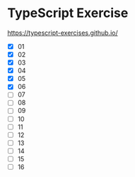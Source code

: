 # TypeScript Exercise
https://typescript-exercises.github.io/

- [x] 01
- [x] 02
- [x] 03
- [x] 04
- [x] 05
- [x] 06
- [ ] 07
- [ ] 08
- [ ] 09
- [ ] 10
- [ ] 11
- [ ] 12
- [ ] 13
- [ ] 14
- [ ] 15
- [ ] 16